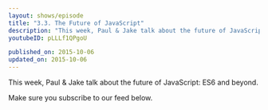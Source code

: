 ```yaml
---
layout: shows/episode
title: "3.3. The Future of JavaScript"
description: "This week, Paul & Jake talk about the future of JavaScript: ES6 and beyond."
youtubeID: pLLLf1QPgoU

published_on: 2015-10-06
updated_on: 2015-10-06
---
```


This week, Paul & Jake talk about the future of JavaScript: ES6 and beyond.

Make sure you subscribe to our feed below.
